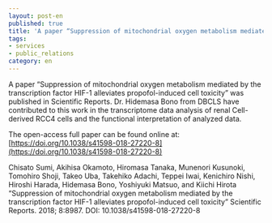 ```yaml
---
layout: post-en
published: true
title: 'A paper “Suppression of mitochondrial oxygen metabolism mediated by the transcription factor HIF-1 alleviates propofol-induced cell toxicity” was published in Scientific Reports.'
tags:
- services
- public_relations
category: en
---
```

A paper “Suppression of mitochondrial oxygen metabolism mediated by the transcription factor HIF-1 alleviates propofol-induced cell toxicity” was published in Scientific Reports.
Dr. Hidemasa Bono from DBCLS have contributed to this work in the transcriptome data analysis of renal Cell-derived RCC4 cells and the functional interpretation of analyzed data.

The open-access full paper can be found online at:
[https://doi.org/10.1038/s41598-018-27220-8](https://doi.org/10.1038/s41598-018-27220-8)

Chisato Sumi, Akihisa Okamoto, Hiromasa Tanaka, Munenori Kusunoki, Tomohiro Shoji, Takeo Uba, Takehiko Adachi, Teppei Iwai, Kenichiro Nishi, Hiroshi Harada, Hidemasa Bono, Yoshiyuki Matsuo, and Kiichi Hirota
“Suppression of mitochondrial oxygen metabolism mediated by the transcription factor HIF-1 alleviates propofol-induced cell toxicity”
Scientific Reports. 2018; 8:8987.
DOI: 10.1038/s41598-018-27220-8
